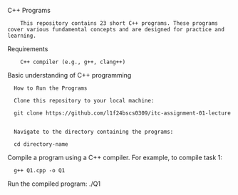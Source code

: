C++ Programs

        This repository contains 23 short C++ programs. These programs cover various fundamental concepts and are designed for practice and learning.


Requirements

        C++ compiler (e.g., g++, clang++)


Basic understanding of C++ programming

      How to Run the Programs

      Clone this repository to your local machine:

      git clone https://github.com/l1f24bscs0309/itc-assignment-01-lecture


      Navigate to the directory containing the programs:

      cd directory-name

Compile a program using a C++ compiler. For example, to compile task 1:

      g++ Q1.cpp -o Q1

Run the compiled program: ./Q1
